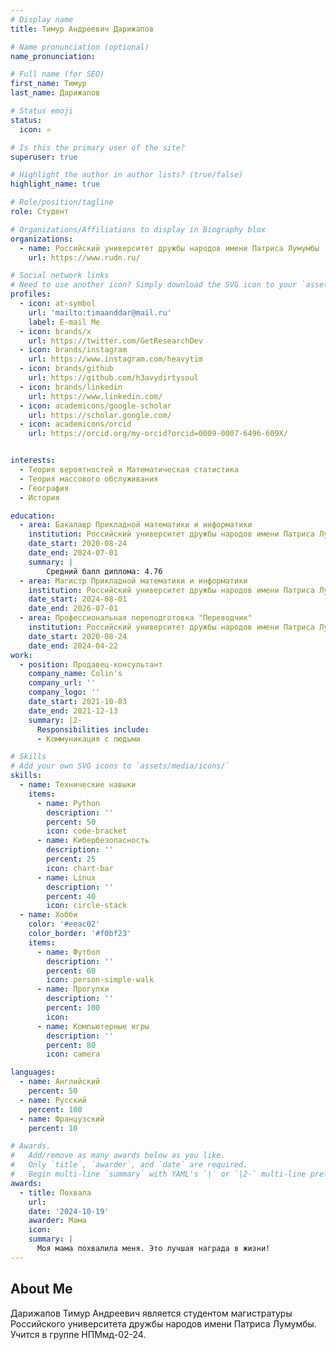 ```yaml
---
# Display name
title: Тимур Андреевич Дарижапов

# Name pronunciation (optional)
name_pronunciation: 

# Full name (for SEO)
first_name: Тимур
last_name: Дарижапов

# Status emoji
status:
  icon: ⭐️

# Is this the primary user of the site?
superuser: true

# Highlight the author in author lists? (true/false)
highlight_name: true

# Role/position/tagline
role: Студент

# Organizations/Affiliations to display in Biography blox
organizations:
  - name: Российский университет дружбы народов имени Патриса Лумумбы
    url: https://www.rudn.ru/

# Social network links
# Need to use another icon? Simply download the SVG icon to your `assets/media/icons/` folder.
profiles:
  - icon: at-symbol
    url: 'mailto:timaanddar@mail.ru'
    label: E-mail Me
  - icon: brands/x
    url: https://twitter.com/GetResearchDev
  - icon: brands/instagram
    url: https://www.instagram.com/heavytim
  - icon: brands/github
    url: https://github.com/h3avydirtysoul
  - icon: brands/linkedin
    url: https://www.linkedin.com/
  - icon: academicons/google-scholar
    url: https://scholar.google.com/
  - icon: academicons/orcid
    url: https://orcid.org/my-orcid?orcid=0009-0007-6496-609X/


interests:
  - Теория вероятностей и Математическая статистика
  - Теория массового обслуживания
  - География
  - История

education:
  - area: Бакалавр Прикладной математики и информатики
    institution: Российский университет дружбы народов имени Патриса Лумумбы
    date_start: 2020-08-24
    date_end: 2024-07-01
    summary: |
        Средний балл диплома: 4.76
  - area: Магистр Прикладной математики и информатики
    institution: Российский университет дружбы народов имени Патриса Лумумбы
    date_start: 2024-08-01
    date_end: 2026-07-01
  - area: Профессиональная переподготовка "Переводчик"
    institution: Российский университет дружбы народов имени Патриса Лумумбы
    date_start: 2020-08-24
    date_end: 2024-04-22
work:
  - position: Продавец-консультант
    company_name: Colin's
    company_url: ''
    company_logo: ''
    date_start: 2021-10-03
    date_end: 2021-12-13
    summary: |2-
      Responsibilities include:
      - Коммуникация с людьми

# Skills
# Add your own SVG icons to `assets/media/icons/`
skills:
  - name: Технические навыки
    items:
      - name: Python
        description: ''
        percent: 50
        icon: code-bracket
      - name: Кибербезопасность
        description: ''
        percent: 25
        icon: chart-bar
      - name: Linux
        description: ''
        percent: 40
        icon: circle-stack
  - name: Хобби
    color: '#eeac02'
    color_border: '#f0bf23'
    items:
      - name: Футбол
        description: ''
        percent: 60
        icon: person-simple-walk
      - name: Прогулки
        description: ''
        percent: 100
        icon: 
      - name: Компьютерные игры
        description: ''
        percent: 80
        icon: camera

languages:
  - name: Английский
    percent: 50
  - name: Русский
    percent: 100
  - name: Французский
    percent: 10

# Awards.
#   Add/remove as many awards below as you like.
#   Only `title`, `awarder`, and `date` are required.
#   Begin multi-line `summary` with YAML's `|` or `|2-` multi-line prefix and indent 2 spaces below.
awards:
  - title: Похвала
    url: 
    date: '2024-10-19'
    awarder: Мама
    icon: 
    summary: |
      Моя мама похвалила меня. Это лучшая награда в жизни!
---
```


## About Me

Дарижапов Тимур Андреевич является студентом магистратуры Российского университета дружбы народов имени Патриса Лумумбы. Учится в группе НПМмд-02-24.
